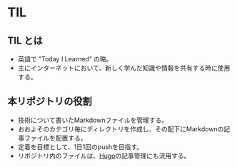 # TIL

## TIL とは
  - 英語で "Today I Learned" の略。
  - 主にインターネットにおいて、新しく学んだ知識や情報を共有する時に使用する。  

## 本リポジトリの役割
  - 技術について書いたMarkdownファイルを管理する。
  - おおよそのカテゴリ毎にディレクトリを作成し、その配下にMarkdownの記事ファイルを配置する。
  - 定着を目標として、1日1回のpushを目指す。
  - リポジトリ内のファイルは、[Hugo](https://github.com/gohugoio/hugo)の記事管理にも流用する。
